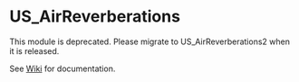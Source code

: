# US_AirReverberations
This module is deprecated. Please migrate to US_AirReverberations2 when it is released.

See [Wiki](../../wiki) for documentation.
